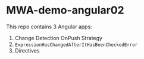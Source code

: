 # MWA-demo-angular02
This repo contains 3 Angular apps:
1. Change Detection OnPush Strategy
2. `ExpressionHasChangedAfterItHasBeenCheckedError`
3. Directives
